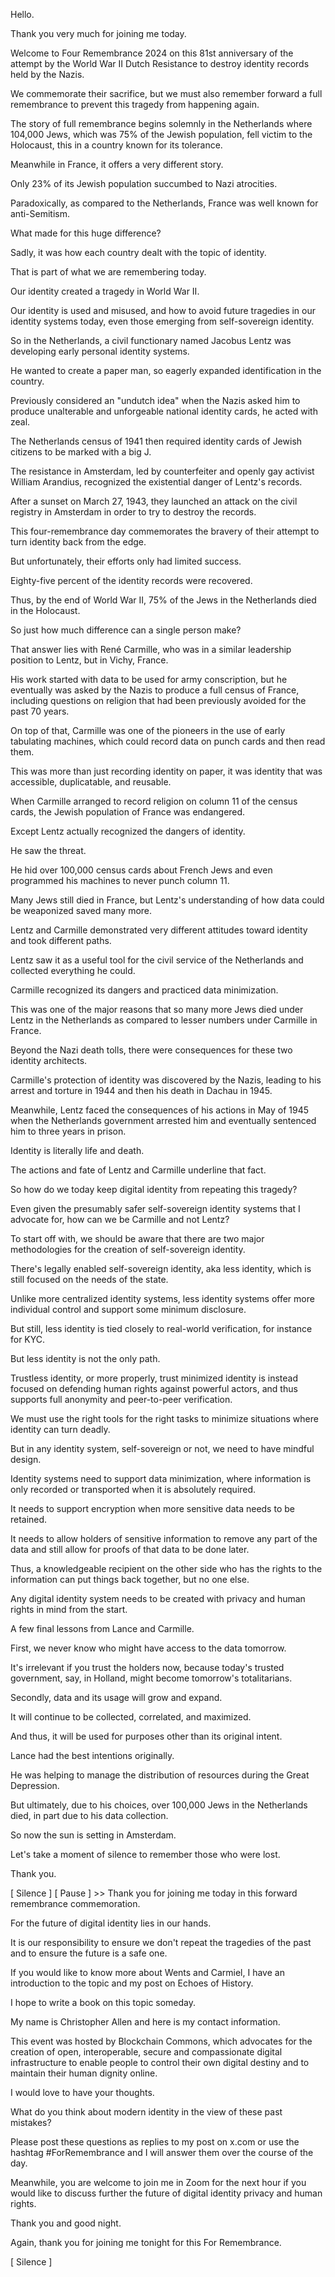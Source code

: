Hello.

Thank you very much for joining me today.

Welcome to Four Remembrance 2024 on this 81st anniversary of the attempt by the World War II Dutch Resistance to destroy identity records held by the Nazis.

We commemorate their sacrifice, but we must also remember forward a full remembrance to prevent this tragedy from happening again.

The story of full remembrance begins solemnly in the Netherlands where 104,000 Jews, which was 75% of the Jewish population, fell victim to the Holocaust, this in a country known for its tolerance.

Meanwhile in France, it offers a very different story.

Only 23% of its Jewish population succumbed to Nazi atrocities.

Paradoxically, as compared to the Netherlands, France was well known for anti-Semitism.

What made for this huge difference?

Sadly, it was how each country dealt with the topic of identity.

That is part of what we are remembering today.

Our identity created a tragedy in World War II.

Our identity is used and misused, and how to avoid future tragedies in our identity systems today, even those emerging from self-sovereign identity.

So in the Netherlands, a civil functionary named Jacobus Lentz was developing early personal identity systems.

He wanted to create a paper man, so eagerly expanded identification in the country.

Previously considered an "undutch idea" when the Nazis asked him to produce unalterable and unforgeable national identity cards, he acted with zeal.

The Netherlands census of 1941 then required identity cards of Jewish citizens to be marked with a big J.

The resistance in Amsterdam, led by counterfeiter and openly gay activist William Arandius, recognized the existential danger of Lentz's records.

After a sunset on March 27, 1943, they launched an attack on the civil registry in Amsterdam in order to try to destroy the records.

This four-remembrance day commemorates the bravery of their attempt to turn identity back from the edge.

But unfortunately, their efforts only had limited success.

Eighty-five percent of the identity records were recovered.

Thus, by the end of World War II, 75% of the Jews in the Netherlands died in the Holocaust.

So just how much difference can a single person make?

That answer lies with René Carmille, who was in a similar leadership position to Lentz, but in Vichy, France.

His work started with data to be used for army conscription, but he eventually was asked by the Nazis to produce a full census of France, including questions on religion that had been previously avoided for the past 70 years.

On top of that, Carmille was one of the pioneers in the use of early tabulating machines, which could record data on punch cards and then read them.

This was more than just recording identity on paper, it was identity that was accessible, duplicatable, and reusable.

When Carmille arranged to record religion on column 11 of the census cards, the Jewish population of France was endangered.

Except Lentz actually recognized the dangers of identity.

He saw the threat.

He hid over 100,000 census cards about French Jews and even programmed his machines to never punch column 11.

Many Jews still died in France, but Lentz's understanding of how data could be weaponized saved many more.

Lentz and Carmille demonstrated very different attitudes toward identity and took different paths.

Lentz saw it as a useful tool for the civil service of the Netherlands and collected everything he could.

Carmille recognized its dangers and practiced data minimization.

This was one of the major reasons that so many more Jews died under Lentz in the Netherlands as compared to lesser numbers under Carmille in France.

Beyond the Nazi death tolls, there were consequences for these two identity architects.

Carmille's protection of identity was discovered by the Nazis, leading to his arrest and torture in 1944 and then his death in Dachau in 1945.

Meanwhile, Lentz faced the consequences of his actions in May of 1945 when the Netherlands government arrested him and eventually sentenced him to three years in prison.

Identity is literally life and death.

The actions and fate of Lentz and Carmille underline that fact.

So how do we today keep digital identity from repeating this tragedy?

Even given the presumably safer self-sovereign identity systems that I advocate for, how can we be Carmille and not Lentz?

To start off with, we should be aware that there are two major methodologies for the creation of self-sovereign identity.

There's legally enabled self-sovereign identity, aka less identity, which is still focused on the needs of the state.

Unlike more centralized identity systems, less identity systems offer more individual control and support some minimum disclosure.

But still, less identity is tied closely to real-world verification, for instance for KYC.

But less identity is not the only path.

Trustless identity, or more properly, trust minimized identity is instead focused on defending human rights against powerful actors, and thus supports full anonymity and peer-to-peer verification.

We must use the right tools for the right tasks to minimize situations where identity can turn deadly.

But in any identity system, self-sovereign or not, we need to have mindful design.

Identity systems need to support data minimization, where information is only recorded or transported when it is absolutely required.

It needs to support encryption when more sensitive data needs to be retained.

It needs to allow holders of sensitive information to remove any part of the data and still allow for proofs of that data to be done later.

Thus, a knowledgeable recipient on the other side who has the rights to the information can put things back together, but no one else.

Any digital identity system needs to be created with privacy and human rights in mind from the start.

A few final lessons from Lance and Carmille.

First, we never know who might have access to the data tomorrow.

It's irrelevant if you trust the holders now, because today's trusted government, say, in Holland, might become tomorrow's totalitarians.

Secondly, data and its usage will grow and expand.

It will continue to be collected, correlated, and maximized.

And thus, it will be used for purposes other than its original intent.

Lance had the best intentions originally.

He was helping to manage the distribution of resources during the Great Depression.

But ultimately, due to his choices, over 100,000 Jews in the Netherlands died, in part due to his data collection.

So now the sun is setting in Amsterdam.

Let's take a moment of silence to remember those who were lost.

Thank you.

[ Silence ] [ Pause ] >> Thank you for joining me today in this forward remembrance commemoration.

For the future of digital identity lies in our hands.

It is our responsibility to ensure we don't repeat the tragedies of the past and to ensure the future is a safe one.

If you would like to know more about Wents and Carmiel, I have an introduction to the topic and my post on Echoes of History.

I hope to write a book on this topic someday.

My name is Christopher Allen and here is my contact information.

This event was hosted by Blockchain Commons, which advocates for the creation of open, interoperable, secure and compassionate digital infrastructure to enable people to control their own digital destiny and to maintain their human dignity online.

I would love to have your thoughts.

What do you think about modern identity in the view of these past mistakes?

Please post these questions as replies to my post on x.com or use the hashtag #ForRemembrance and I will answer them over the course of the day.

Meanwhile, you are welcome to join me in Zoom for the next hour if you would like to discuss further the future of digital identity privacy and human rights.

Thank you and good night.

Again, thank you for joining me tonight for this For Remembrance.

[ Silence ]